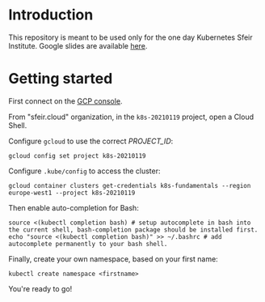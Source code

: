 # Introduction

This repository is meant to be used only for the one day Kubernetes Sfeir Institute.
Google slides are available [here](https://docs.google.com/presentation/d/1LS1AizY-rsizMgFnLJsSndkpMc9z6a1TO8HB9idkk7Y/edit?usp=sharing).

# Getting started

First connect on the [GCP console](https://console.cloud.google.com).

From "sfeir.cloud" organization, in the `k8s-20210119` project, open a Cloud Shell.

Configure `gcloud` to use the correct *PROJECT_ID*:
```shell
gcloud config set project k8s-20210119
```

Configure `.kube/config` to access the cluster:
```shell
gcloud container clusters get-credentials k8s-fundamentals --region europe-west1 --project k8s-20210119
```

Then enable auto-completion for Bash:
```shell
source <(kubectl completion bash) # setup autocomplete in bash into the current shell, bash-completion package should be installed first.
echo "source <(kubectl completion bash)" >> ~/.bashrc # add autocomplete permanently to your bash shell.
```

Finally, create your own namespace, based on your first name:
```shell
kubectl create namespace <firstname>
```

You're ready to go!
